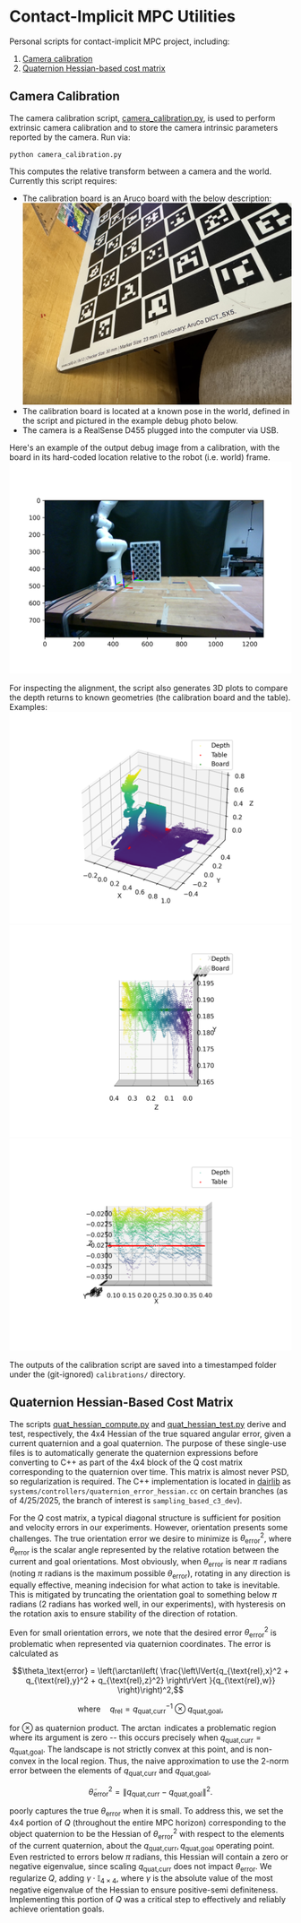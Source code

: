 # Contact-Implicit MPC Utilities
Personal scripts for contact-implicit MPC project, including:

 1. [Camera calibration](#camera-calibration)
 2. [Quaternion Hessian-based cost matrix](#quaternion-hessian-based-cost-matrix)


## Camera Calibration

The camera calibration script, [camera_calibration.py](./camera_calibration.py), is used to perform extrinsic camera calibration and to store the camera intrinsic parameters reported by the camera.  Run via:
```
python camera_calibration.py
```

This computes the relative transform between a camera and the world.  Currently this script requires:
 - The calibration board is an Aruco board with the below description:
    ![Aruco board](./files/aruco_board.jpg)
 - The calibration board is located at a known pose in the world, defined in the script and pictured in the example debug photo below.
 - The camera is a RealSense D455 plugged into the computer via USB.

Here's an example of the output debug image from a calibration, with the board in its hard-coded location relative to the robot (i.e. world) frame.
![Example calibration debug image](./files/debug_image.png)

For inspecting the alignment, the script also generates 3D plots to compare the depth returns to known geometries (the calibration board and the table).  Examples:
![Example point cloud](./files/point_cloud.png)
![Example point cloud near board](./files/point_cloud_board_cropped.png)
![Example point cloud near table](./files/point_cloud_table_cropped.png)

The outputs of the calibration script are saved into a timestamped folder under the (git-ignored) `calibrations/` directory.


## Quaternion Hessian-Based Cost Matrix

The scripts [quat_hessian_compute.py](./quat_hessian_compute.py) and [quat_hessian_test.py](./quat_hessian_test.py) derive and test, respectively, the 4x4 Hessian of the true squared angular error, given a current quaternion and a goal quaternion.  The purpose of these single-use files is to automatically generate the quaternion expressions before converting to C++ as part of the 4x4 block of the Q cost matrix corresponding to the quaternion over time.  This matrix is almost never PSD, so regularization is required.  The C++ implementation is located in [dairlib](https://github.com/DAIRLab/dairlib/tree/main) as `systems/controllers/quaternion_error_hessian.cc` on certain branches (as of 4/25/2025, the branch of interest is `sampling_based_c3_dev`).

For the $Q$ cost matrix, a typical diagonal structure is sufficient for position and velocity errors in our experiments.  However, orientation presents some challenges.  The true orientation error we desire to minimize is $\theta_\text{error}^2$, where $\theta_\text{error}$ is the scalar angle represented by the relative rotation between the current and goal orientations.  Most obviously, when $\theta_\text{error}$ is near $\pi$ radians (noting $\pi$ radians is the maximum possible $\theta_\text{error}$), rotating in any direction is equally effective, meaning indecision for what action to take is inevitable.  This is mitigated by truncating the orientation goal to something below $\pi$ radians (2 radians has worked well, in our experiments), with hysteresis on the rotation axis to ensure stability of the direction of rotation.

Even for small orientation errors, we note that the desired error $\theta_\text{error}^2$ is problematic when represented via quaternion coordinates. The error is calculated as

$$\theta_\text{error} = \left(\arctan\left( \frac{\left\lVert{q_{\text{rel},x}^2 + q_{\text{rel},y}^2 + q_{\text{rel},z}^2} \right\rVert }{q_{\text{rel},w}} \right)\right)^2,$$

$$\text{where} \quad q_\text{rel} = q_\text{quat,curr}^{-1} \otimes q_\text{quat,goal},$$

for $\otimes$ as quaternion product.  The $\arctan$ indicates a problematic region where its argument is zero -- this occurs precisely when $q_\text{quat,curr} = q_\text{quat,goal}$.  The landscape is not strictly convex at this point, and is non-convex in the local region.  Thus, the naive approximation to use the 2-norm error between the elements of $q_\text{quat,curr}$ and $q_\text{quat,goal}$,

$$\tilde{\theta}_\text{error}^2 = \left\lVert{q_\text{quat,curr} - q_\text{quat,goal}}\right\rVert^2.$$

poorly captures the true $\theta_\text{error}$ when it is small.  To address this, we set the 4x4 portion of $Q$ (throughout the entire MPC horizon) corresponding to the object quaternion to be the Hessian of $\theta_\text{error}^2$ with respect to the elements of the current quaternion, about the $q_\text{quat,curr}, q_\text{quat,goal}$ operating point.  Even restricted to errors below $\pi$ radians, this Hessian will contain a zero or negative eigenvalue, since scaling $q_\text{quat,curr}$ does not impact $\theta_\text{error}$.  We regularize $Q$, adding $\gamma \cdot \mathbb{I}_{4\times4}$, where $\gamma$ is the absolute value of the most negative eigenvalue of the Hessian to ensure positive-semi definiteness.  Implementing this portion of $Q$ was a critical step to effectively and reliably achieve orientation goals.